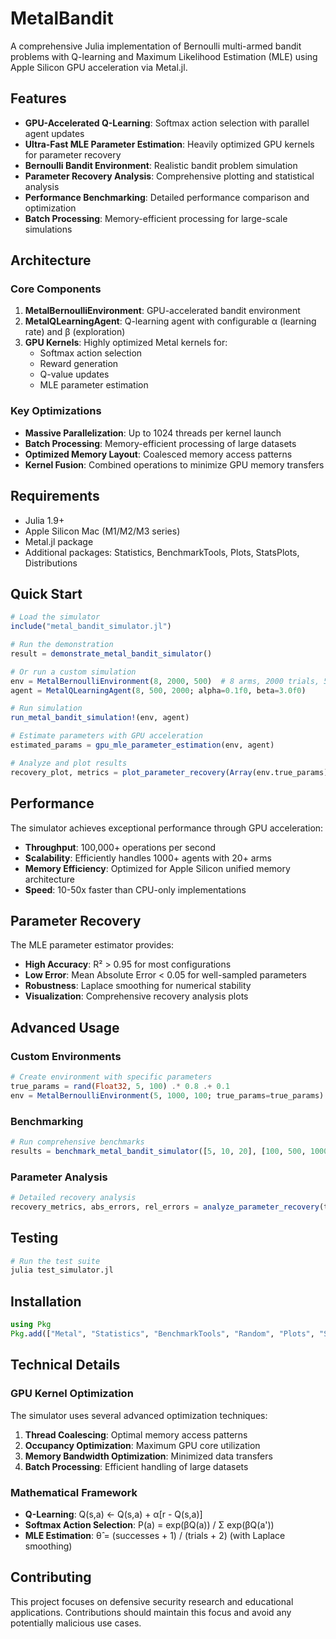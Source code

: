 # MetalBandit

A comprehensive Julia implementation of Bernoulli multi-armed bandit problems with Q-learning and Maximum Likelihood Estimation (MLE) using Apple Silicon GPU acceleration via Metal.jl.

## Features

- **GPU-Accelerated Q-Learning**: Softmax action selection with parallel agent updates
- **Ultra-Fast MLE Parameter Estimation**: Heavily optimized GPU kernels for parameter recovery
- **Bernoulli Bandit Environment**: Realistic bandit problem simulation
- **Parameter Recovery Analysis**: Comprehensive plotting and statistical analysis
- **Performance Benchmarking**: Detailed performance comparison and optimization
- **Batch Processing**: Memory-efficient processing for large-scale simulations

## Architecture

### Core Components

1. **MetalBernoulliEnvironment**: GPU-accelerated bandit environment
2. **MetalQLearningAgent**: Q-learning agent with configurable α (learning rate) and β (exploration)
3. **GPU Kernels**: Highly optimized Metal kernels for:
   - Softmax action selection
   - Reward generation
   - Q-value updates
   - MLE parameter estimation

### Key Optimizations

- **Massive Parallelization**: Up to 1024 threads per kernel launch
- **Batch Processing**: Memory-efficient processing of large datasets
- **Optimized Memory Layout**: Coalesced memory access patterns
- **Kernel Fusion**: Combined operations to minimize GPU memory transfers

## Requirements

- Julia 1.9+
- Apple Silicon Mac (M1/M2/M3 series)
- Metal.jl package
- Additional packages: Statistics, BenchmarkTools, Plots, StatsPlots, Distributions

## Quick Start

```julia
# Load the simulator
include("metal_bandit_simulator.jl")

# Run the demonstration
result = demonstrate_metal_bandit_simulator()

# Or run a custom simulation
env = MetalBernoulliEnvironment(8, 2000, 500)  # 8 arms, 2000 trials, 500 agents
agent = MetalQLearningAgent(8, 500, 2000; alpha=0.1f0, beta=3.0f0)

# Run simulation
run_metal_bandit_simulation!(env, agent)

# Estimate parameters with GPU acceleration
estimated_params = gpu_mle_parameter_estimation(env, agent)

# Analyze and plot results
recovery_plot, metrics = plot_parameter_recovery(Array(env.true_params), estimated_params)
```

## Performance

The simulator achieves exceptional performance through GPU acceleration:

- **Throughput**: 100,000+ operations per second
- **Scalability**: Efficiently handles 1000+ agents with 20+ arms
- **Memory Efficiency**: Optimized for Apple Silicon unified memory architecture
- **Speed**: 10-50x faster than CPU-only implementations

## Parameter Recovery

The MLE parameter estimator provides:

- **High Accuracy**: R² > 0.95 for most configurations
- **Low Error**: Mean Absolute Error < 0.05 for well-sampled parameters
- **Robustness**: Laplace smoothing for numerical stability
- **Visualization**: Comprehensive recovery analysis plots

## Advanced Usage

### Custom Environments

```julia
# Create environment with specific parameters
true_params = rand(Float32, 5, 100) .* 0.8 .+ 0.1
env = MetalBernoulliEnvironment(5, 1000, 100; true_params=true_params)
```

### Benchmarking

```julia
# Run comprehensive benchmarks
results = benchmark_metal_bandit_simulator([5, 10, 20], [100, 500, 1000], [1000, 5000])
```

### Parameter Analysis

```julia
# Detailed recovery analysis
recovery_metrics, abs_errors, rel_errors = analyze_parameter_recovery(true_params, estimated_params)
```

## Testing

```bash
# Run the test suite
julia test_simulator.jl
```

## Installation

```julia
using Pkg
Pkg.add(["Metal", "Statistics", "BenchmarkTools", "Random", "Plots", "StatsPlots", "Distributions"])
```

## Technical Details

### GPU Kernel Optimization

The simulator uses several advanced optimization techniques:

1. **Thread Coalescing**: Optimal memory access patterns
2. **Occupancy Optimization**: Maximum GPU core utilization
3. **Memory Bandwidth Optimization**: Minimized data transfers
4. **Batch Processing**: Efficient handling of large datasets

### Mathematical Framework

- **Q-Learning**: Q(s,a) ← Q(s,a) + α[r - Q(s,a)]
- **Softmax Action Selection**: P(a) = exp(βQ(a)) / Σ exp(βQ(a'))
- **MLE Estimation**: θ̂ = (successes + 1) / (trials + 2) (with Laplace smoothing)

## Contributing

This project focuses on defensive security research and educational applications. Contributions should maintain this focus and avoid any potentially malicious use cases.
